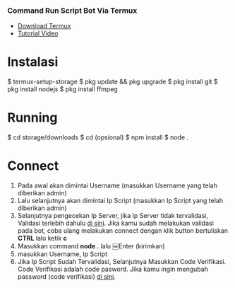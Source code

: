 ### Command Run Script Bot Via Termux

 - [ Download Termux ](https://play.google.com/store/apps/details?id=com.termux)
 - [ Tutorial Video ](https://) 

# Instalasi
$ termux-setup-storage
$ pkg update && pkg upgrade
$ pkg install git
$ pkg install nodejs 
$ pkg install ffmpeg

# Running
$ cd storage/downloads
$ cd (opsional)
$ npm install
$ node .

# Connect
1. Pada awal akan dimintai Username (masukkan Username yang telah diberikan admin)
2. Lalu selanjutnya akan dimintai Ip Script (masukkan Ip Script yang telah diberikan admin)
3. Selanjutnya pengecekan Ip Server, jika Ip Server tidak tervalidasi, Validasi terlebih dahulu [di sini](https://wa.me/62857935892434?text=setip+username_kamu|ip_server). Jika kamu sudah melakukan validasi pada bot, coba ulang melakukan connect dengan klik button bertuliskan **CTRL** lalu ketik **c**
4. Masukkan command **node .** lalu ￼Enter (kirimkan)
5. masukkan Username, Ip Script
6. Jika Ip Script Sudah Tervalidasi, Selanjutnya Masukkan Code Verifikasi. Code Verifikasi adalah code pasword. Jika kamu ingin mengubah password (code verifikasi) [di sini](https://wa.me/62857935892434?text=setcode+username_kamu|code_baru).
